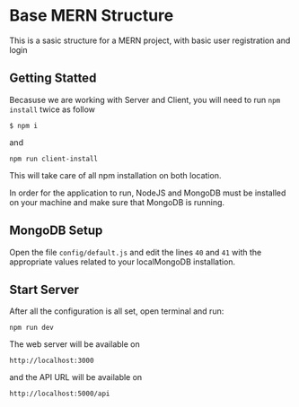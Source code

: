 # Base MERN Structure

This is a sasic structure for a MERN project, with basic user registration and login

## Getting Statted
Becasuse we are working with Server and Client, you will need to run `npm install` twice as follow

```
$ npm i
```

and

```
npm run client-install
```

This will take care of all npm installation on both location.

In order for the application to run, NodeJS and MongoDB must be installed on your machine and make sure that MongoDB is running.

## MongoDB Setup

Open the file `config/default.js` and edit the lines `40` and `41` with the appropriate values related to your localMongoDB installation.

## Start Server

After all the configuration is all set, open terminal and run:

```
npm run dev
```  

The web server will be available on

```
http://localhost:3000
```

and the API URL will be available on 

```
http://localhost:5000/api
```
